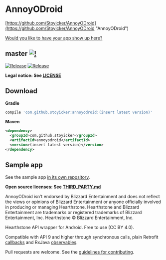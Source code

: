 AnnoyODroid
===========
[https://github.com/Stoyicker/AnnoyODroid](https://github.com/Stoyicker/AnnoyODroid "AnnoyODroid")

[Would you like to have your app show up here?](https://github.com/Stoyicker/AnnoyODroid/issues/new?body=Please%20add%20the%20highlight-request%20label%20to%20this%20issue%20and%20assign%20it%20to%20Stoyicker.%0A%0ALink:%20{Link%20to%20(one%20of,%20in%20order%20of%20preference)%20Google%20Play,%20Amazon%20Appstore%20for%20Android,%20F-Droid,%20Aptoide,%20source%20code%3E}%20%0AImage:%20{Link%20to%20a%20512x512%20PNG%20image%20representing%20your%20app}&title=App%20highlight%20request:%20{your_app_name} "Request app highlight issue template")

master [![!](https://magnum.travis-ci.com/Stoyicker/AnnoyODroid.svg?branch=master&token=FQiyriPMi5DyTTCWNBup)](https://magnum.travis-ci.com/Stoyicker/AnnoyODroid.svg?branch=master&token=FQiyriPMi5DyTTCWNBup)
------
[![Release](https://img.shields.io/github/release/stoyicker/annoyodroid.svg?label=gradle)](https://jitpack.io/#jitpack/gradle-simple)
[![Release](https://img.shields.io/github/release/stoyicker/annoyodroid.svg?label=maven)](https://jitpack.io/#jitpack/gradle-simple)

**Legal notice: See [LICENSE](https://raw.githubusercontent.com/Stoyicker/AnnoyODroid/master/LICENSE "LICENSE")**

Download
--------
**Gradle**
```groovy
compile 'com.github.stoyicker:annoyodroid:(insert latest version)'
```
**Maven**
```xml
<dependency>
  <groupId>com.github.stoyicker</groupId>
  <artifactId>annoyodroid</artifactId>
  <version>(insert latest version)</version>
</dependency>
```

Sample app
----------
See the sample app [in its own repository](https://github.com/Stoyicker/AnnoyODroid-sample "AnnoyODroid-sample").

**Open source licenses: See [THIRD_PARTY.md](https://github.com/Stoyicker/AnnoyODroid/blob/master/THIRD_PARTY.md "THIRD_PARTY.md")**

AnnoyODroid isn’t endorsed by Blizzard Entertainment and does not reflect the views or opinions of Blizzard Entertainment or anyone officially involved in producing or managing Hearthstone. Hearthstone and Blizzard Entertainment are trademarks or registered trademarks of Blizzard Entertainment, Inc. Hearthstone © Blizzard Entertainment, Inc.

Hearthstone API wrapper for Android. Free to use (CC BY 4.0).

Compatible with API 9 and higher through synchronous calls, plain Retrofit [callbacks](http://square.github.io/retrofit/javadoc/retrofit/Callback.html "Retrofit Javadoc") and RxJava [observables](http://reactivex.io/documentation/observable.html "ReactiveX Documentation").

Pull requests are welcome. See the [guidelines for contributing](https://github.com/Stoyicker/AnnoyODroid/blob/master/CONTRIBUTING.md "CONTRIBUTING.md").
